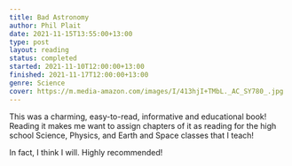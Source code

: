 ```yaml
---
title: Bad Astronomy
author: Phil Plait
date: 2021-11-15T13:55:00+13:00
type: post
layout: reading
status: completed
started: 2021-11-10T12:00:00+13:00
finished: 2021-11-17T12:00:00+13:00
genre: Science
cover: https://m.media-amazon.com/images/I/413hjI+TMbL._AC_SY780_.jpg
---
```


This was a charming, easy-to-read, informative and educational book! Reading it makes me want to assign chapters of it as reading for the high school Science, Physics, and Earth and Space classes that I teach!

In fact, I think I will. Highly recommended!
